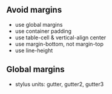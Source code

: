 
## Avoid margins

- use global margins
- use container padding
- use table-cell & vertical-align center
- use margin-bottom, not margin-top
- use line-height

## Global margins

- stylus units: gutter, gutter2, gutter3